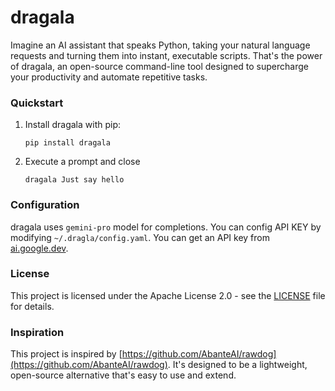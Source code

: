 # dragala

Imagine an AI assistant that speaks Python, taking your natural language requests and turning them into instant, executable scripts. That's the power of dragala, an open-source command-line tool designed to supercharge your productivity and automate repetitive tasks.

### Quickstart

1. Install dragala with pip:

   ```
   pip install dragala
   ```

2. Execute a prompt and close

   ```
   dragala Just say hello
   ```

### Configuration

dragala uses `gemini-pro` model for completions. You can config API KEY by modifying `~/.dragla/config.yaml`. You can get an API key from [ai.google.dev](https://ai.google.dev/).

### License

This project is licensed under the Apache License 2.0 - see the [LICENSE](LICENSE) file for details.

### Inspiration

This project is inspired by [https://github.com/AbanteAI/rawdog](https://github.com/AbanteAI/rawdog). It's designed to be a lightweight, open-source alternative that's easy to use and extend.
